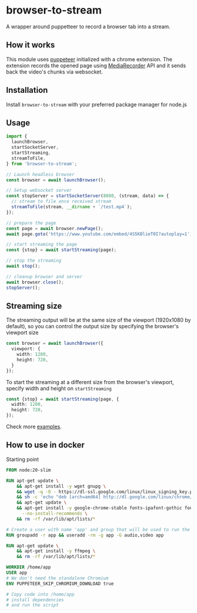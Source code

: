 # browser-to-stream

A wrapper around puppetteer to record a browser tab into a stream.


## How it works

This module uses [puppeteer](https://github.com/puppeteer/puppeteer) initialized with a chrome extension. The extension records the opened page using [MediaRecorder](https://developer.mozilla.org/en-US/docs/Web/API/MediaRecorder/) API and it sends back the video's chunks via websocket.

## Installation
Install `browser-to-stream` with your preferred package manager for node.js

## Usage

```typescript
import {
  launchBrowser,
  startSocketServer,
  startStreaming,
  streamToFile,
} from 'browser-to-stream';

// Launch headless browser
const browser = await launchBrowser();

// Setup websocket server
const stopServer = startSocketServer(8080, (stream, data) => {
  // stream to file once received stream
  streamToFile(stream, __dirname + `/test.mp4`);
});

// prepare the page
const page = await browser.newPage();
await page.goto('https://www.youtube.com/embed/4S5KBlieT0I?autoplay=1');

// start streaming the page
const {stop} = await startStreaming(page);

// stop the streaming
await stop();

// cleanup browser and server
await browser.close();
stopServer();
```

## Streaming size

The streaming output will be at the same size of the viewport (1920x1080 by default), so you can control the output size by specifying the browser's viewport size

```typescript
const browser = await launchBrowser({
  viewport: {
    width: 1280,
    height: 720,
  }
});
```

To start the streaming at a different size from the browser's viewport, specify width and height on `startStreaming`
```typescript
const {stop} = await startStreaming(page, {
  width: 1280,
  height: 720,
});
```

Check more [examples](./examples/).


## How to use in docker

Starting point

```Dockerfile
FROM node:20-slim

RUN apt-get update \
    && apt-get install -y wget gnupg \
    && wget -q -O - https://dl-ssl.google.com/linux/linux_signing_key.pub | apt-key add - \
    && sh -c 'echo "deb [arch=amd64] http://dl.google.com/linux/chrome/deb/ stable main" >> /etc/apt/sources.list.d/google.list' \
    && apt-get update \
    && apt-get install -y google-chrome-stable fonts-ipafont-gothic fonts-wqy-zenhei fonts-thai-tlwg fonts-kacst fonts-freefont-ttf libxss1 \
      --no-install-recommends \
    && rm -rf /var/lib/apt/lists/*

# Create a user with name 'app' and group that will be used to run the app
RUN groupadd -r app && useradd -rm -g app -G audio,video app

RUN apt-get update \
    && apt-get install -y ffmpeg \
    && rm -rf /var/lib/apt/lists/*

WORKDIR /home/app
USER app
# We don't need the standalone Chromium
ENV PUPPETEER_SKIP_CHROMIUM_DOWNLOAD true

# Copy code into /home/app
# install dependencies
# and run the script
```